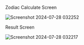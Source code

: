 Zodiac Calculate Screen

![Screenshot 2024-07-28 032252](https://github.com/user-attachments/assets/11104930-3062-49e1-aa5e-c68daa22d5b1)


Result Screen

![Screenshot 2024-07-28 032217](https://github.com/user-attachments/assets/b63b0f06-e71a-46ec-9007-69f9e9fffd15)
